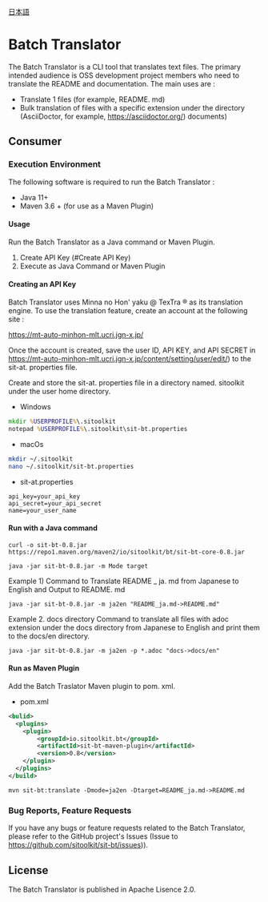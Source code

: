 [日本語](README_ja.md)

# Batch Translator

The Batch Translator is a CLI tool that translates text files.
The primary intended audience is OSS development project members who need to translate the README and documentation.
The main uses are :

- Translate 1 files (for example, README. md)
- Bulk translation of files with a specific extension under the directory (AsciiDoctor, for example, https://asciidoctor.org/) documents)

## Consumer

### Execution Environment

The following software is required to run the Batch Translator :

- Java 11+
- Maven 3.6 + (for use as a Maven Plugin)

#### Usage

Run the Batch Translator as a Java command or Maven Plugin.

1. Create API Key (#Create API Key)
1. Execute as Java Command or Maven Plugin

#### Creating an API Key

Batch Translator uses Minna no Hon' yaku @ TexTra ® as its translation engine. To use the translation feature, create an account at the following site :

https://mt-auto-minhon-mlt.ucri.jgn-x.jp/

Once the account is created, save the user ID, API KEY, and API SECRET in https://mt-auto-minhon-mlt.ucri.jgn-x.jp/content/setting/user/edit/) to the sit-at. properties file.

Create and store the sit-at. properties file in a directory named. sitoolkit under the user home directory.

- Windows

```bat
mkdir %USERPROFILE%\.sitoolkit
notepad %USERPROFILE%\.sitoolkit\sit-bt.properties
```


- macOs

```sh
mkdir ~/.sitoolkit
nano ~/.sitoolkit/sit-bt.properties
```


- sit-at.properties

```properties
api_key=your_api_key
api_secret=your_api_secret
name=your_user_name
```


#### Run with a Java command

```
curl -o sit-bt-0.8.jar https://repo1.maven.org/maven2/io/sitoolkit/bt/sit-bt-core-0.8.jar

java -jar sit-bt-0.8.jar -m Mode target
```

Example 1) Command to Translate README _ ja. md from Japanese to English and Output to README. md

```
java -jar sit-bt-0.8.jar -m ja2en "README_ja.md->README.md"
```


Example 2. docs directory Command to translate all files with adoc extension under the docs directory from Japanese to English and print them to the docs/en directory.

```
java -jar sit-bt-0.8.jar -m ja2en -p *.adoc "docs->docs/en"
```


#### Run as Maven Plugin

Add the Batch Traslator Maven plugin to pom. xml.

- pom.xml

```xml
<bulid>
  <plugins>
    <plugin>
        <groupId>io.sitoolkit.bt</groupId>
        <artifactId>sit-bt-maven-plugin</artifactId>
        <version>0.8</version>
    </plugin>
  </plugins>
</build>
```


```
mvn sit-bt:translate -Dmode=ja2en -Dtarget=README_ja.md->README.md
```


### Bug Reports, Feature Requests

If you have any bugs or feature requests related to the Batch Translator, please refer to the GitHub project's Issues (Issue to https://github.com/sitoolkit/sit-bt/issues)).

## License

The Batch Translator is published in Apache Lisence 2.0.